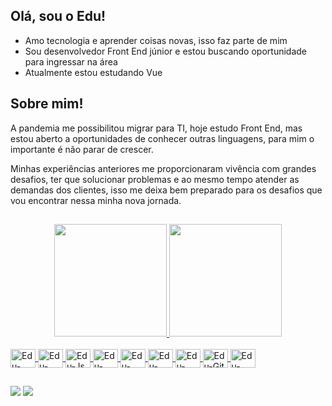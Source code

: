 ## Olá, sou o Edu!

- Amo tecnologia e aprender coisas novas, isso faz parte de mim
- Sou desenvolvedor Front End júnior e estou buscando oportunidade para ingressar na área
- Atualmente estou estudando Vue

## Sobre mim!

<p>A pandemia me possibilitou migrar para TI, hoje estudo Front End, mas estou aberto a oportunidades de conhecer outras linguagens, para mim o importante é não parar de crescer.</p>
<p>Minhas experiências anteriores me proporcionaram vivência com grandes desafios, ter que solucionar problemas e ao mesmo tempo atender as demandas dos clientes, isso me deixa bem preparado para os desafios que vou encontrar nessa minha nova jornada.</p>

##

<div align="center">
  <a href="https://github.com/EduardoFCarvalho">
  <img height="180em" src="https://github-readme-stats.vercel.app/api?username=EduardoFCarvalho&show_icons=true&theme=gruvbox&include_all_commits=true&count_private=true"/>
  <img height="180em" src="https://github-readme-stats.vercel.app/api/top-langs/?username=EduardoFCarvalho&layout=compact&langs_count=7&theme=gruvbox"/>
</div>
<div style="display: inline_block"><br>
  <img align="center" alt="Edu-Vue" height="30" width="40" src="https://cdn.jsdelivr.net/gh/devicons/devicon/icons/vuejs/vuejs-original.svg">
  <img align="center" alt="Edu-React" height="30" width="40" src="https://cdn.jsdelivr.net/gh/devicons/devicon/icons/react/react-original.svg">
  <img align="center" alt="Edu-Js" height="30" width="40" src="https://cdn.jsdelivr.net/gh/devicons/devicon/icons/javascript/javascript-plain.svg">
  <img align="center" alt="Edu-Ruby" height="30" width="40" src="https://cdn.jsdelivr.net/gh/devicons/devicon/icons/ruby/ruby-original.svg">
  <img align="center" alt="Edu-HTML" height="30" width="40" src="https://cdn.jsdelivr.net/gh/devicons/devicon/icons/html5/html5-original.svg">
  <img align="center" alt="Edu-CSS" height="30" width="40" src="https://cdn.jsdelivr.net/gh/devicons/devicon/icons/css3/css3-original.svg">
  <img align="center" alt="Edu-NPM" height="30" width="40" src="https://cdn.jsdelivr.net/gh/devicons/devicon/icons/npm/npm-original-wordmark.svg">
  <img align="center" alt="Edu-Git" height="30" width="40" src="https://cdn.jsdelivr.net/gh/devicons/devicon/icons/git/git-original.svg">
  <img align="center" alt="Edu-Gimp" height="30" width="40" src="https://cdn.jsdelivr.net/gh/devicons/devicon/icons/gimp/gimp-original-wordmark.svg">
</div>
  
  ##

<div>
<a href = "mailto:edufcarvalho@gmail.com"><img src="https://img.shields.io/badge/Gmail-D14836?style=for-the-badge&logo=gmail&logoColor=white" target="_blank"></a>
  <a href="https://www.linkedin.com/in/eduardoflaviodecarvalho/" target="_blank"><img src="https://img.shields.io/badge/LinkedIn-0077B5?style=for-the-badge&logo=linkedin&logoColor=white" target="_blank"></a>
</div>
